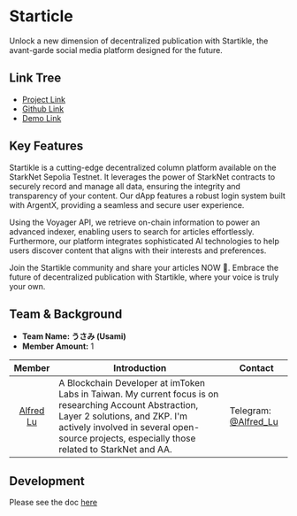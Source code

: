 # Starticle

Unlock a new dimension of decentralized publication with Startikle, the avant-garde social media platform designed for the future.

## Link Tree

- [Project Link](https://ethglobal.com/events/starkhack/project)
- [Github Link](https://github.com/ChiHaoLu/startikle-dapp)
- [Demo Link]()

## Key Features

Startikle is a cutting-edge decentralized column platform available on the StarkNet Sepolia Testnet. It leverages the power of StarkNet contracts to securely record and manage all data, ensuring the integrity and transparency of your content. Our dApp features a robust login system built with ArgentX, providing a seamless and secure user experience.

Using the Voyager API, we retrieve on-chain information to power an advanced indexer, enabling users to search for articles effortlessly. Furthermore, our platform integrates sophisticated AI technologies to help users discover content that aligns with their interests and preferences.

Join the Startikle community and share your articles NOW 💭. Embrace the future of decentralized publication with Startikle, where your voice is truly your own.

## Team & Background

- **Team Name: うさみ (Usami)**
- **Member Amount:** 1

| Member | Introduction | Contact |
| :--------: | -------- | --- |
| [Alfred Lu](https://www.chihaolu.me/) | A Blockchain Developer at imToken Labs in Taiwan. My current focus is on researching Account Abstraction, Layer 2 solutions, and ZKP. I'm actively involved in several open-source projects, especially those related to StarkNet and AA.| Telegram: [@Alfred_Lu](https://t.me/)|

## Development

Please see the doc [here](./doc/README.md)